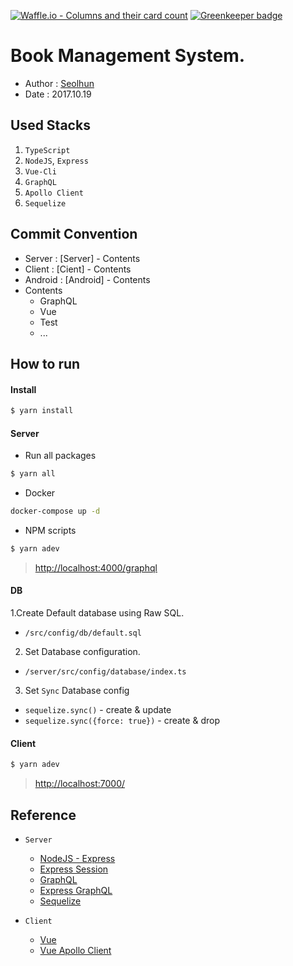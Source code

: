 [![Waffle.io - Columns and their card count](https://badge.waffle.io/Seolhun/vue-type-graphql-example.png?columns=all)](https://waffle.io/Seolhun/vue-type-graphql-example?utm_source=badge) [![Greenkeeper badge](https://badges.greenkeeper.io/Seolhun/vue-type-graphql-example.svg)](https://greenkeeper.io/)

# Book Management System.

- Author : [Seolhun](https://github.com/Seolhun)
- Date : 2017.10.19

## Used Stacks

1. `TypeScript`
2. `NodeJS`, `Express`
3. `Vue-Cli`
4. `GraphQL`
5. `Apollo Client`
6. `Sequelize`

## Commit Convention

- Server : [Server] - Contents
- Client : [Cient] - Contents
- Android : [Android] - Contents
- Contents
  - GraphQL
  - Vue
  - Test
  - ...

## How to run

#### Install

```bash
$ yarn install
```

#### Server

- Run all packages

```bash
$ yarn all
```

- Docker

```bash
docker-compose up -d
```

- NPM scripts

```bash
$ yarn adev
```

> [http://localhost:4000/graphql](http://localhost:4000/graphql)

#### DB

1.Create Default database using Raw SQL.

- `/src/config/db/default.sql`

2. Set Database configuration.

- `/server/src/config/database/index.ts`

3. Set `Sync` Database config

- `sequelize.sync()` - create & update
- `sequelize.sync({force: true})` - create & drop

#### Client

```bash
$ yarn adev
```

> [http://localhost:7000/](http://localhost:7000/)

## Reference

- `Server`

  - [NodeJS - Express](http://expressjs.com/)
  - [Express Session](https://github.com/expressjs/session#options)
  - [GraphQL](http://graphql.org/learn/)
  - [Express GraphQL](https://github.com/graphql/express-graphql)
  - [Sequelize](http://docs.sequelizejs.com/)

- `Client`
  - [Vue](https://vuejs.org/)
  - [Vue Apollo Client](https://github.com/akryum/vue-apollo)
